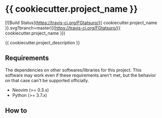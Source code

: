 {{ cookiecutter.project_name }}
==================================================

[![Build Status](https://travis-ci.org/FGtatsuro/{{ cookiecutter.project_name }}.svg?branch=master)](https://travis-ci.org/FGtatsuro/{{ cookiecutter.project_name }})

{{ cookiecutter.project_description }}

Requirements
------------

The dependencies on other softwares/libraries for this project. 
This software may work even if these requirements aren't met, but the behavior on that case can't be supported officially.

- Neovim (>= 0.3.x)
- Python (>= 3.7.x)

How to
------
